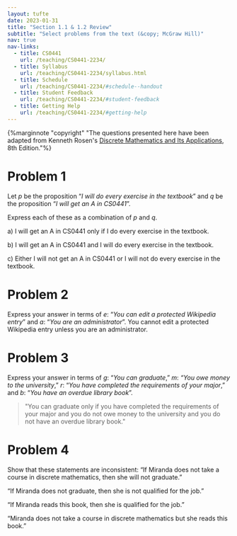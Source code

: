 ```yaml
---
layout: tufte
date: 2023-01-31
title: "Section 1.1 & 1.2 Review"
subtitle: "Select problems from the text (&copy; McGraw Hill)"
nav: true
nav-links:
  - title: CS0441
    url: /teaching/CS0441-2234/
  - title: Syllabus
    url: /teaching/CS0441-2234/syllabus.html
  - title: Schedule
    url: /teaching/CS0441-2234/#schedule--handout
  - title: Student Feedback
    url: /teaching/CS0441-2234/#student-feedback
  - title: Getting Help
    url: /teaching/CS0441-2234/#getting-help
---
```


{%marginnote "copyright" "The questions presented here have been adapted from Kenneth Rosen's [Discrete Mathematics and Its Applications](https://www.amazon.com/Discrete-Mathematics-Applications-Kenneth-author/dp/1260091996/ref=pd_lpo_1?pd_rd_i=1260091996&psc=1), 8th Edition."%}

# Problem 1

Let $p$ be the proposition “_I will do every exercise in the textbook_” and $q$ be the proposition “_I will get an A in CS0441_”.

Express each of these as a combination of $p$ and $q$.

a) I will get an A in CS0441 only if I do every exercise in the textbook.

b) I will get an A in CS0441 and I will do every exercise in the textbook.

c) Either I will not get an A in CS0441 or I will not do every exercise in the textbook.

# Problem 2

Express your answer in terms of $e$: “_You can edit a protected Wikipedia entry_” and $a$: “_You are an administrator_”.
You cannot edit a protected Wikipedia entry unless you are an administrator.

# Problem 3

Express your answer in terms of $g$: “_You can graduate_,” $m$: _“You owe money to the university_,” $r$: “_You have completed the requirements of your major_,” and $b$: “_You have an overdue library book_”.

> "You can graduate only if you have completed the requirements of your major and you do not owe money to the university and you do not have an overdue library book."

# Problem 4

Show that these statements are inconsistent:
“If Miranda does not take a course in discrete mathematics, then she will not graduate.”

“If Miranda does not graduate, then she is not qualified for the job.”

“If Miranda reads this book, then she is qualified for the job.”

“Miranda does not take a course in discrete mathematics but she reads this book.”

$$ $$

